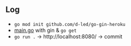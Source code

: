 ## Log

- `go mod init github.com/d-led/go-gin-heroku`
- [main.go](main.go) with gin & `go get`
- `go run .` &rarr; http://localhost:8080/ &rarr; commit
